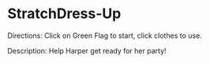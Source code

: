 # StratchDress-Up

Directions:
Click on Green Flag to start, click clothes to use.

Description:
Help Harper get ready for her party!

